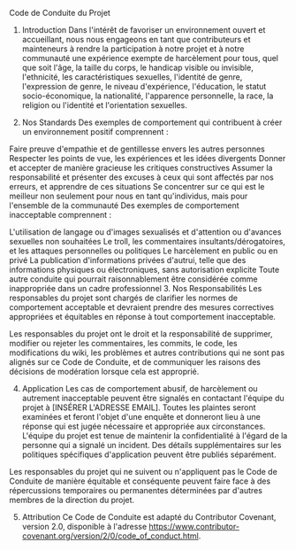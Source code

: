 
Code de Conduite du Projet
1. Introduction
Dans l'intérêt de favoriser un environnement ouvert et accueillant, nous nous engageons en tant que contributeurs et mainteneurs à rendre la participation à notre projet et à notre communauté une expérience exempte de harcèlement pour tous, quel que soit l'âge, la taille du corps, le handicap visible ou invisible, l'ethnicité, les caractéristiques sexuelles, l'identité de genre, l'expression de genre, le niveau d'expérience, l'éducation, le statut socio-économique, la nationalité, l'apparence personnelle, la race, la religion ou l'identité et l'orientation sexuelles.

2. Nos Standards
Des exemples de comportement qui contribuent à créer un environnement positif comprennent :

Faire preuve d'empathie et de gentillesse envers les autres personnes
Respecter les points de vue, les expériences et les idées divergents
Donner et accepter de manière gracieuse les critiques constructives
Assumer la responsabilité et présenter des excuses à ceux qui sont affectés par nos erreurs, et apprendre de ces situations
Se concentrer sur ce qui est le meilleur non seulement pour nous en tant qu'individus, mais pour l'ensemble de la communauté
Des exemples de comportement inacceptable comprennent :

L'utilisation de langage ou d'images sexualisés et d'attention ou d'avances sexuelles non souhaitées
Le troll, les commentaires insultants/dérogatoires, et les attaques personnelles ou politiques
Le harcèlement en public ou en privé
La publication d'informations privées d'autrui, telle que des informations physiques ou électroniques, sans autorisation explicite
Toute autre conduite qui pourrait raisonnablement être considérée comme inappropriée dans un cadre professionnel
3. Nos Responsabilités
Les responsables du projet sont chargés de clarifier les normes de comportement acceptable et devraient prendre des mesures correctives appropriées et équitables en réponse à tout comportement inacceptable.

Les responsables du projet ont le droit et la responsabilité de supprimer, modifier ou rejeter les commentaires, les commits, le code, les modifications du wiki, les problèmes et autres contributions qui ne sont pas alignés sur ce Code de Conduite, et de communiquer les raisons des décisions de modération lorsque cela est approprié.

4. Application
Les cas de comportement abusif, de harcèlement ou autrement inacceptable peuvent être signalés en contactant l'équipe du projet à [INSÉRER L'ADRESSE EMAIL]. Toutes les plaintes seront examinées et feront l'objet d'une enquête et donneront lieu à une réponse qui est jugée nécessaire et appropriée aux circonstances. L'équipe du projet est tenue de maintenir la confidentialité à l'égard de la personne qui a signalé un incident. Des détails supplémentaires sur les politiques spécifiques d'application peuvent être publiés séparément.

Les responsables du projet qui ne suivent ou n'appliquent pas le Code de Conduite de manière équitable et conséquente peuvent faire face à des répercussions temporaires ou permanentes déterminées par d'autres membres de la direction du projet.

5. Attribution
Ce Code de Conduite est adapté du Contributor Covenant, version 2.0, disponible à l'adresse https://www.contributor-covenant.org/version/2/0/code_of_conduct.html.
